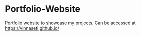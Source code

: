 # Portfolio-Website
Portfolio website to showcase my projects.
Can be accessed at https://vinnaseti.github.io/
